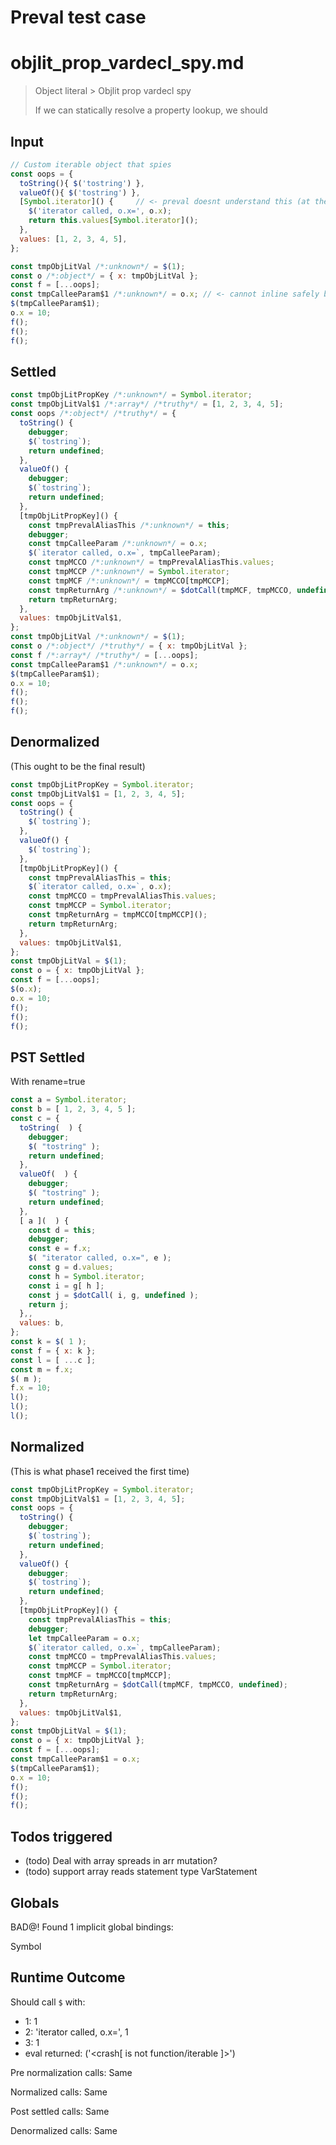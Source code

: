 # Preval test case

# objlit_prop_vardecl_spy.md

> Object literal > Objlit prop vardecl spy
>
> If we can statically resolve a property lookup, we should

## Input

`````js filename=intro
// Custom iterable object that spies
const oops = {
  toString(){ $('tostring') },
  valueOf(){ $('tostring') },
  [Symbol.iterator]() {     // <- preval doesnt understand this (at the time of writing)
    $('iterator called, o.x=', o.x);
    return this.values[Symbol.iterator]();
  },
  values: [1, 2, 3, 4, 5],
};

const tmpObjLitVal /*:unknown*/ = $(1);
const o /*:object*/ = { x: tmpObjLitVal };
const f = [...oops];
const tmpCalleeParam$1 /*:unknown*/ = o.x; // <- cannot inline safely because f will spy
$(tmpCalleeParam$1);
o.x = 10;
f();
f();
f();
`````


## Settled


`````js filename=intro
const tmpObjLitPropKey /*:unknown*/ = Symbol.iterator;
const tmpObjLitVal$1 /*:array*/ /*truthy*/ = [1, 2, 3, 4, 5];
const oops /*:object*/ /*truthy*/ = {
  toString() {
    debugger;
    $(`tostring`);
    return undefined;
  },
  valueOf() {
    debugger;
    $(`tostring`);
    return undefined;
  },
  [tmpObjLitPropKey]() {
    const tmpPrevalAliasThis /*:unknown*/ = this;
    debugger;
    const tmpCalleeParam /*:unknown*/ = o.x;
    $(`iterator called, o.x=`, tmpCalleeParam);
    const tmpMCCO /*:unknown*/ = tmpPrevalAliasThis.values;
    const tmpMCCP /*:unknown*/ = Symbol.iterator;
    const tmpMCF /*:unknown*/ = tmpMCCO[tmpMCCP];
    const tmpReturnArg /*:unknown*/ = $dotCall(tmpMCF, tmpMCCO, undefined);
    return tmpReturnArg;
  },
  values: tmpObjLitVal$1,
};
const tmpObjLitVal /*:unknown*/ = $(1);
const o /*:object*/ /*truthy*/ = { x: tmpObjLitVal };
const f /*:array*/ /*truthy*/ = [...oops];
const tmpCalleeParam$1 /*:unknown*/ = o.x;
$(tmpCalleeParam$1);
o.x = 10;
f();
f();
f();
`````


## Denormalized
(This ought to be the final result)

`````js filename=intro
const tmpObjLitPropKey = Symbol.iterator;
const tmpObjLitVal$1 = [1, 2, 3, 4, 5];
const oops = {
  toString() {
    $(`tostring`);
  },
  valueOf() {
    $(`tostring`);
  },
  [tmpObjLitPropKey]() {
    const tmpPrevalAliasThis = this;
    $(`iterator called, o.x=`, o.x);
    const tmpMCCO = tmpPrevalAliasThis.values;
    const tmpMCCP = Symbol.iterator;
    const tmpReturnArg = tmpMCCO[tmpMCCP]();
    return tmpReturnArg;
  },
  values: tmpObjLitVal$1,
};
const tmpObjLitVal = $(1);
const o = { x: tmpObjLitVal };
const f = [...oops];
$(o.x);
o.x = 10;
f();
f();
f();
`````


## PST Settled
With rename=true

`````js filename=intro
const a = Symbol.iterator;
const b = [ 1, 2, 3, 4, 5 ];
const c = {
  toString(  ) {
    debugger;
    $( "tostring" );
    return undefined;
  },
  valueOf(  ) {
    debugger;
    $( "tostring" );
    return undefined;
  },
  [ a ](  ) {
    const d = this;
    debugger;
    const e = f.x;
    $( "iterator called, o.x=", e );
    const g = d.values;
    const h = Symbol.iterator;
    const i = g[ h ];
    const j = $dotCall( i, g, undefined );
    return j;
  },,
  values: b,
};
const k = $( 1 );
const f = { x: k };
const l = [ ...c ];
const m = f.x;
$( m );
f.x = 10;
l();
l();
l();
`````


## Normalized
(This is what phase1 received the first time)

`````js filename=intro
const tmpObjLitPropKey = Symbol.iterator;
const tmpObjLitVal$1 = [1, 2, 3, 4, 5];
const oops = {
  toString() {
    debugger;
    $(`tostring`);
    return undefined;
  },
  valueOf() {
    debugger;
    $(`tostring`);
    return undefined;
  },
  [tmpObjLitPropKey]() {
    const tmpPrevalAliasThis = this;
    debugger;
    let tmpCalleeParam = o.x;
    $(`iterator called, o.x=`, tmpCalleeParam);
    const tmpMCCO = tmpPrevalAliasThis.values;
    const tmpMCCP = Symbol.iterator;
    const tmpMCF = tmpMCCO[tmpMCCP];
    const tmpReturnArg = $dotCall(tmpMCF, tmpMCCO, undefined);
    return tmpReturnArg;
  },
  values: tmpObjLitVal$1,
};
const tmpObjLitVal = $(1);
const o = { x: tmpObjLitVal };
const f = [...oops];
const tmpCalleeParam$1 = o.x;
$(tmpCalleeParam$1);
o.x = 10;
f();
f();
f();
`````


## Todos triggered


- (todo) Deal with array spreads in arr mutation?
- (todo) support array reads statement type VarStatement


## Globals


BAD@! Found 1 implicit global bindings:

Symbol


## Runtime Outcome


Should call `$` with:
 - 1: 1
 - 2: 'iterator called, o.x=', 1
 - 3: 1
 - eval returned: ('<crash[ <ref> is not function/iterable ]>')

Pre normalization calls: Same

Normalized calls: Same

Post settled calls: Same

Denormalized calls: Same
